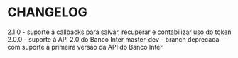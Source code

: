 CHANGELOG
=========

2.1.0 - suporte à callbacks para salvar, recuperar e contabilizar uso do token
2.0.0 - suporte à API 2.0 do Banco Inter
master-dev - branch deprecada com suporte à primeira versão da API do Banco Inter
